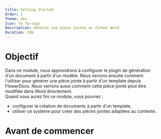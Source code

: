 ```yaml
---
title: Getting Started
Order: 1
Theme: dev
Icon: fa fa-cogs
Description: Générez une pièce jointe au format Word
Duration: 20m
---
```


# Objectif

Dans ce module, nous apprendrons à configurer le plugin de génération d'un document à partir d'un modèle. Nous verrons ensuite comment l'utiliser pour générer une pièce jointe à partir d'un template depuis FlowerDocs. Nous verrons aussi comment cette pièce jointe peut être modifiée dans Word directement.  
Quand vous aurez fini ce module, vous pourrez :

* configurer la création de documents à partir d'un template,
* utiliser ce système pour créer des pièces jointes adaptées au contexte.

# Avant de commencer

